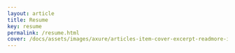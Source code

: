 ```yaml
---
layout: article
title: Resume
key: resume
permalink: /resume.html
cover: /docs/assets/images/axure/articles-item-cover-excerpt-readmore-info.jpg
---
```


<!-- ## 2023 -->
<!-- *  test article -->
<object data="/assets/media/cv_matthew_2023.pdf" width="1000" height="1000" type="application/pdf"></object>
